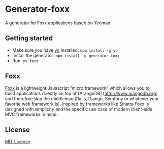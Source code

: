 # Generator-foxx

A generator for Foxx applications based on Yeoman.

## Getting started
- Make sure you have [yo](https://github.com/yeoman/yo) installed:
    `npm install -g yo`
- Install the generator: `npm install -g generator-foxx`
- Run: `yo foxx`

## Foxx

[Foxx](http://foxx.arangodb.org) is a lightweight Javascript “micro framework” which
allows you to build applications directly on top of [ArangoDB]
(http://www.arangodb.org) and
therefore skip the middleman (Rails, Django, Symfony or whatever your
favorite web framework is). Inspired by frameworks like Sinatra Foxx is
designed with simplicity and the specific use case of modern client-side
MVC frameworks in mind.



## License
[MIT License](http://en.wikipedia.org/wiki/MIT_License)
